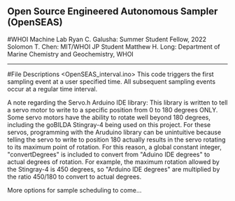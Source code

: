 ## Open Source Engineered Autonomous Sampler (OpenSEAS)
#WHOI Machine Lab
Ryan C. Galusha: Summer Student Fellow, 2022
Solomon T. Chen: MIT/WHOI JP Student
Matthew H. Long: Department of Marine Chemistry and Geochemistry, WHOI

----
#File Descriptions
<OpenSEAS_interval.ino>
This code triggers the first sampling event at a user specified time. All subsequent sampling events occur at a regular time interval.

A note regarding the Servo.h Arduino IDE library:
This library is written to tell a servo motor to write to a specific position from 0 to 180 degrees ONLY. Some servo motors have the ability to rotate well beyond 180 degrees, including the goBILDA Stingray-4 being used on this project. For these servos, programming with the Aruduino library can be unintuitive because telling the servo to write to position 180 actually results in the servo rotating to its maximum point of rotation. For this reason, a global constant integer, "convertDegrees" is included to convert from "Aduino IDE degrees" to actual degrees of rotation. For example, the maximum rotation allowed by the Stingray-4 is 450 degrees, so "Arduino IDE degrees" are multiplied by the ratio 450/180 to convert to actual degrees.

More options for sample scheduling to come...
